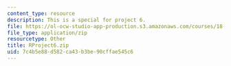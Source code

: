 ```yaml
---
content_type: resource
description: This is a special for project 6.
file: https://ol-ocw-studio-app-production.s3.amazonaws.com/courses/18-443-statistics-for-applications-spring-2015/7c4b5e88d582ca43b3be90cffae545c6_RProject6.zip
file_type: application/zip
resourcetype: Other
title: RProject6.zip
uid: 7c4b5e88-d582-ca43-b3be-90cffae545c6
---
```

